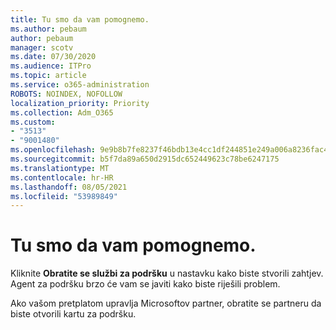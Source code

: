 ```yaml
---
title: Tu smo da vam pomognemo.
ms.author: pebaum
author: pebaum
manager: scotv
ms.date: 07/30/2020
ms.audience: ITPro
ms.topic: article
ms.service: o365-administration
ROBOTS: NOINDEX, NOFOLLOW
localization_priority: Priority
ms.collection: Adm_O365
ms.custom:
- "3513"
- "9001480"
ms.openlocfilehash: 9e9b8b7fe8237f46bdb13e4cc1df244851e249a006a8236fac465240eb10ea3e
ms.sourcegitcommit: b5f7da89a650d2915dc652449623c78be6247175
ms.translationtype: MT
ms.contentlocale: hr-HR
ms.lasthandoff: 08/05/2021
ms.locfileid: "53989849"
---
```

# <a name="were-here-to-help"></a>Tu smo da vam pomognemo.

Kliknite **Obratite se službi za podršku** u nastavku kako biste stvorili zahtjev. Agent za podršku brzo će vam se javiti kako biste riješili problem.

Ako vašom pretplatom upravlja Microsoftov partner, obratite se partneru da biste otvorili kartu za podršku.